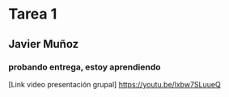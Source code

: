 # Tarea 1
## Javier Muñoz 
### probando entrega, estoy aprendiendo 
[Link video presentación grupal] https://youtu.be/lxbw7SLuueQ

